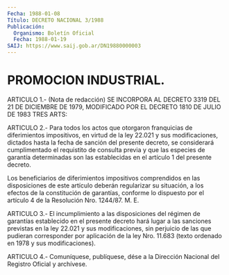 ```yaml
---
Fecha: 1988-01-08
Título: DECRETO NACIONAL 3/1988
Publicación:
  Organismo: Boletín Oficial
  Fecha: 1988-01-19
SAIJ: https://www.saij.gob.ar/DN19880000003
---
```

# PROMOCION INDUSTRIAL.

<a id="1"></a>
ARTICULO  1.-  (Nota de redacción) SE INCORPORA AL DECRETO 3319 DEL 21 DE DICIEMBRE  DE  1979,  MODIFICADO POR EL DECRETO 1810 DE JULIO DE 1983 TRES ARTS:

<a id="2"></a>
ARTICULO  2.-  Para  todos  los  actos que otorgaron franquicias de diferimientos  impositivos,  en virtud  de  la  ley  22.021  y  sus modificaciones, dictados hasta  la  fecha  de  sanción del presente decreto,  se  considerará cumplimentado el requistito  de  consulta previa  y  que  las  especies  de  garantía  determinadas  son  las establecidas  en  el    artículo   1  del  presente  decreto.

Los beneficiarios de diferimientos  impositivos comprendidos en las disposiciones de este artículo deberán  regularizar su situación, a los efectos de la constitución de garantías,  conforme lo dispuesto por el artículo 4 de la Resolución Nro. 1244/87. M. E.

<a id="3"></a>
ARTICULO  3.-  El incumplimiento a las disposiciones del régimen de garantías establecido  en  el  presente  decreto  hará  lugar a las sanciones  previstas  en  la  ley 22.021 y sus modificaciones,  sin perjuicio de las que pudieran corresponder  por  aplicación  de  la ley  Nro.  11.683  (texto  ordenado  en 1978 y sus modificaciones).

<a id="4"></a>
ARTICULO  4.- Comuníquese, publíquese, dése a la Dirección Nacional del Registro Oficial y archívese.